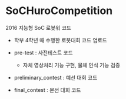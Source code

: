 # SoCHuroCompetition
2016 지능형 SoC 로봇워 코드
- 학부 4학년 때 수행한 로봇대회 코드 업로드

* pre-test : 사전테스트 코드
  * 자체 영상처리 기능 구현, 물체 인식 기능 검증

* preliminary_contest : 예선 대회 코드

* final_contest : 본선 대회 코드

